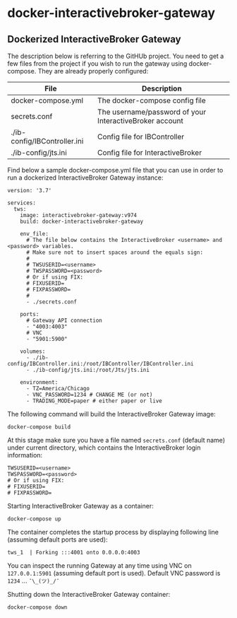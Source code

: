 
# docker-interactivebroker-gateway #

## Dockerized InteractiveBroker Gateway ##

The description below is referring to the GitHUb project. You need to get a few files from the project if you wish to run the gateway using docker-compose. They are already properly configured:

File                                                         | Description
----------------------------------------------------------   | -------------------------------------
docker-compose.yml                                           | The docker-compose config file
secrets.conf                                                 | The username/password of your InteractiveBroker account
./ib-config/IBController.ini                                 | Config file for IBController
./ib-config/jts.ini                                          | Config file for InteractiveBroker

Find below a sample docker-compose.yml file that you can use in order to run a dockerized InteractiveBroker Gateway instance:
```
version: '3.7'

services:
  tws:
    image: interactivebroker-gateway:v974
    build: docker-interactivebroker-gateway

    env_file:
      # The file below contains the InteractiveBroker <username> and <password> variables.
      # Make sure not to insert spaces around the equals sign:
      #
      # TWSUSERID=<username>
      # TWSPASSWORD=<password>
      # Or if using FIX:
      # FIXUSERID=
      # FIXPASSWORD=
      #
      - ./secrets.conf

    ports:
      # Gateway API connection
      - "4003:4003"
      # VNC
      - "5901:5900"

    volumes:
      - ./ib-config/IBController.ini:/root/IBController/IBController.ini
      - ./ib-config/jts.ini:/root/Jts/jts.ini

    environment:
      - TZ=America/Chicago
      - VNC_PASSWORD=1234 # CHANGE ME (or not)
      - TRADING_MODE=paper # either paper or live

```

The following command will build the InteractiveBroker Gateway image:
```
docker-compose build
```
At this stage make sure you have a file named `secrets.conf` (default name) under current directory, which contains the InteractiveBroker login information:

```
TWSUSERID=<username>
TWSPASSWORD=<password>
# Or if using FIX:
# FIXUSERID=
# FIXPASSWORD=
```

Starting InteractiveBroker Gateway as a container:
```
docker-compose up
```

The container completes the startup process by displaying following line (assuming default ports are used):

```
tws_1  | Forking :::4001 onto 0.0.0.0:4003
```

You can inspect the running Gateway at any time using VNC on `127.0.0.1:5901` (assuming default port is used).
 Default VNC password is `1234` ... `¯\_(ツ)_/¯` 

Shutting down the InteractiveBroker Gateway container:
```
docker-compose down
```
